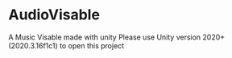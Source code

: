 # AudioVisable
A Music Visable made with unity
Please use Unity version 2020+(2020.3.16f1c1) to open this project
